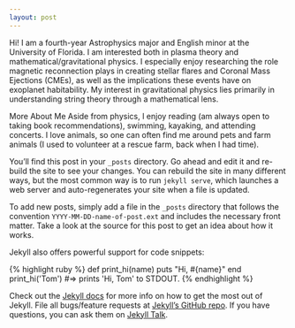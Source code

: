 ```yaml
---
layout: post
---
```

Hi! I am a fourth-year Astrophysics major and English minor at the University of Florida. I am interested both in plasma theory and mathematical/gravitational physics. I especially enjoy researching the role magnetic reconnection plays in creating stellar flares and Coronal Mass Ejections (CMEs), as well as the implications these events have on exoplanet habitability. My interest in gravitational physics lies primarily in understanding string theory through a mathematical lens.

More About Me
Aside from physics, I enjoy reading (am always open to taking book recommendations), swimming, kayaking, and attending concerts.
I love animals, so one can often find me around pets and farm animals (I used to volunteer at a rescue farm, back when I had time).



You’ll find this post in your `_posts` directory. Go ahead and edit it and re-build the site to see your changes. You can rebuild the site in many different ways, but the most common way is to run `jekyll serve`, which launches a web server and auto-regenerates your site when a file is updated.

To add new posts, simply add a file in the `_posts` directory that follows the convention `YYYY-MM-DD-name-of-post.ext` and includes the necessary front matter. Take a look at the source for this post to get an idea about how it works.

Jekyll also offers powerful support for code snippets:

{% highlight ruby %}
def print_hi(name)
  puts "Hi, #{name}"
end
print_hi('Tom')
#=> prints 'Hi, Tom' to STDOUT.
{% endhighlight %}

Check out the [Jekyll docs][jekyll-docs] for more info on how to get the most out of Jekyll. File all bugs/feature requests at [Jekyll’s GitHub repo][jekyll-gh]. If you have questions, you can ask them on [Jekyll Talk][jekyll-talk].

[jekyll-docs]: http://jekyllrb.com/docs/home
[jekyll-gh]:   https://github.com/jekyll/jekyll
[jekyll-talk]: https://talk.jekyllrb.com/



